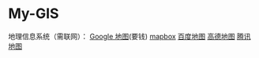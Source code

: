 # My-GIS
地理信息系统（需联网）：
[Google 地图](https://developers.google.com/maps/get-started?hl=zh-cn)(要钱)
[mapbox](https://docs.mapbox.com/#maps)
[百度地图](https://lbsyun.baidu.com/index.php?title=jspopularGL)
[高德地图](https://lbs.amap.com/api/android-sdk/summary)
[腾讯地图](https://lbs.qq.com/webApi/javascriptV2/jsFaq)
